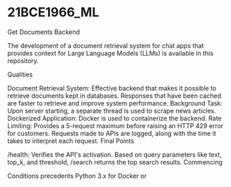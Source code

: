 # 21BCE1966_ML

Get Documents Backend

The development of a document retrieval system for chat apps that provides context for Large Language Models (LLMs) is available in this repository.

Qualities

Document Retrieval System: Effective backend that makes it possible to retrieve documents kept in databases.
Responses that have been cached are faster to retrieve and improve system performance.
Background Task: Upon server starting, a separate thread is used to scrape news articles.
Dockerized Application: Docker is used to containerize the backend.
Rate Limiting: Provides a 5-request maximum before raising an HTTP 429 error for customers.
Requests made to APIs are logged, along with the time it takes to interpret each request.
Final Points

/health: Verifies the API's activation.
Based on query parameters like text, top_k, and threshold, /search returns the top search results.
Commencing

Conditions precedents
Python 3.x for Docker or
